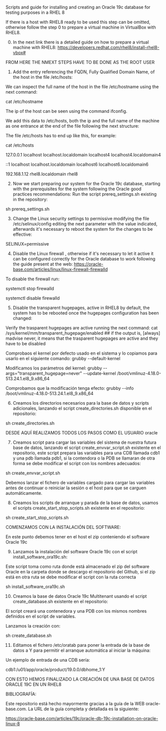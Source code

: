 Scripts and guide for installing and creating an Oracle 19c database for testing purposes in a RHEL 8

If there is a host with RHEL8 ready to be used this step can be omitted, otherwise follow the step 0 to prepare a virtual machine in VirtualBox with RHEL8.

0. In the next link there is a detailed guide on how to prepare a virtual machine with RHEL8: https://developers.redhat.com/rhel8/install-rhel8-vbox#

FROM HERE THE NMEXT STEPS HAVE TO BE DONE AS THE ROOT USER

1. Add the entry referencing the FQDN, Fully Qualified Domain Name, of the host in the file /etc/hosts:

We can inspect the full name of the host in the file /etc/hostname using the next command:

cat /etc/hostname

The ip of the host can be seen using the command ifconfig.

We add this data to /etc/hosts, both the ip and the full name of the machine as one entrance at the end of the file following the next structure:

The file /etc/hosts has to end up like this, for example:

cat /etc/hosts

127.0.0.1 localhost localhost.localdomain localhost4 localhost4.localdomain4

::1 localhost localhost.localdomain localhost6 localhost6.localdomain6

192.168.1.12 rhel8.localdomain rhel8

2. Now we start preparing our system for the Oracle 19c database, starting with the prerequisites for the system following the Oracle good practices recommendations: Run the script prereq_settings.sh existing in the repository:

sh prereq_settings.sh

3. Change the Linux security settings to permissive modifying the file /etc/selinux/config editing the next parameter with the value indicated, afterwards it's necessary to reboot the system for the changes to be effective:

SELINUX=permissive

4. Disable the Linux firewall , otherwise if it's necessary to let it active it can be configured correctly for the Oracle database to work following the guide present at the web: https://oracle-base.com/articles/linux/linux-firewall-firewalld

To disable the firewall run:

systemctl stop firewalld

systemctl disable firewalld

5. Disable the transparent hugepages, active in RHEL8 by default, the system has to be rebooted once the hugepages configuration has been changed:

Verify the trasparent hugepages are active running the next command: cat /sys/kernel/mm/transparent_hugepage/enabled ## if the output is, [always] madvise never, it means that the trasparent hugepages are active and they have to be disabled

Comprobaos el kernel por defecto usado en el sistema y lo copiamos para usarlo en el siguiente comando: grubby --default-kernel

Modificamos los parámetros del kernel: grubby --args="transparent_hugepage=never" --update-kernel /boot/vmlinuz-4.18.0-513.24.1.el8_9.x86_64

Comprobamos que la modificación tenga efecto: grubby --info /boot/vmlinuz-4.18.0-513.24.1.el8_9.x86_64

6. Creamos los directorios necesarios para la base de datos y scripts adicionales, lanzando el script create_directories.sh disponible en el repositorio:

sh create_directories.sh

DESDE AQUÍ REALIZAMOS TODOS LOS PASOS COMO EL USUARIO oracle

7. Creamos script para cargar las variables del sistema de nuestra futura base de datos, lanzando el script create_envvar_script.sh existente en el repositorio, este script prepara las variables para una CDB llamada cdb1 y una pdb llamada pdb1, si la contendora o la PDB se llamaran de otra forma se debe modificar el script con los nombres adecuados:

sh create_envvar_script.sh

Debemos lanzar el fichero de variables cargado para cargar las variables antes de continuar o reiniciar la sesión o el host para que se carguen automáticamente.

8. Creamos los scripts de arranque y parada de la base de datos, usamos el scripts create_start_stop_scripts.sh existente en el repositorio:

sh create_start_stop_scripts.sh

COMENZAMOS CON LA INSTALACIÓN DEL SOFTWARE:

En este punto debemos tener en el host el zip conteniendo el software Oracle 19c

9. Lanzamos la instalación del software Oracle 19c con el script install_software_ora19c.sh:

Este script toma como ruta donde está almacenado el zip del software Oracle en la carpeta donde se descargo el repositorio del Github, si el zip está en otra ruta se debe modificar el script con la ruta correcta

sh install_software_ora19c.sh

10. Creamos la base de datos Oracle 19c Multitenant usando el script create_database.sh existente en el repositorio:

El script creará una contenedora y una PDB con los mismos nombres definidos en el script de variables.

Lanzamos la creación con:

sh create_database.sh

11. Editamos el fichero /etc/oratab para poner la entrada de la base de datos a Y para permitir el arranque automática al iniciar la máquina:

Un ejemplo de entrada de una CDB sería:

cdb1:/u01/app/oracle/product/19.0.0/dbhome_1:Y

CON ESTO HEMOS FINALIZADO LA CREACIÓN DE UNA BASE DE DATOS ORACLE 19C EN UN RHEL8


BIBLIOGRAFÍA:

Este repositorio está hecho mayormente gracias a la guía de la WEB oracle-base.com. La URL de la guía completa y detallada es la siguiente:

https://oracle-base.com/articles/19c/oracle-db-19c-installation-on-oracle-linux-8
